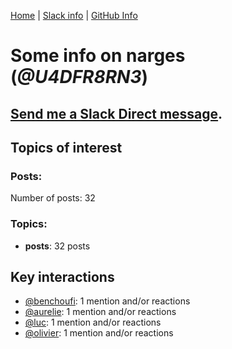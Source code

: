 [Home](https://kelu124.github.io/echommunity/) | [Slack info](https://kelu124.github.io/echommunity/) | [GitHub Info](https://kelu124.github.io/echommunity/github.html)

# Some info on __narges__ (_@U4DFR8RN3_)


## [Send me a Slack Direct message](https://echopen.slack.com/messages/@narges/).

## Topics of interest

### Posts: 

Number of posts: 32

### Topics:

* __posts__: 32 posts

## Key interactions 

* [@benchoufi](./U0B47KC3S.md): 1 mention and/or reactions
* [@aurelie](./U37GZRZU6.md): 1 mention and/or reactions
* [@luc](./U0AAL4W13.md): 1 mention and/or reactions
* [@olivier](./U04DFTZ7D.md): 1 mention and/or reactions
